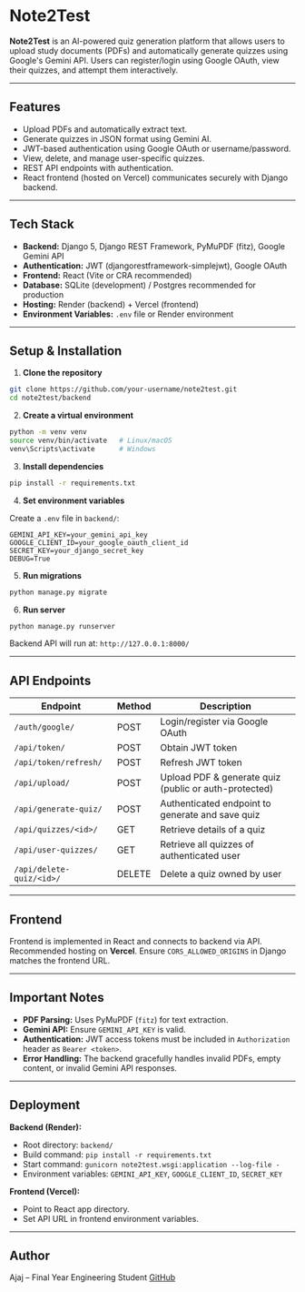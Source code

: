 # Note2Test

**Note2Test** is an AI-powered quiz generation platform that allows users to upload study documents (PDFs) and automatically generate quizzes using Google's Gemini API. Users can register/login using Google OAuth, view their quizzes, and attempt them interactively.

---

## Features

- Upload PDFs and automatically extract text.
- Generate quizzes in JSON format using Gemini AI.
- JWT-based authentication using Google OAuth or username/password.
- View, delete, and manage user-specific quizzes.
- REST API endpoints with authentication.
- React frontend (hosted on Vercel) communicates securely with Django backend.

---

## Tech Stack

- **Backend:** Django 5, Django REST Framework, PyMuPDF (fitz), Google Gemini API
- **Authentication:** JWT (djangorestframework-simplejwt), Google OAuth
- **Frontend:** React (Vite or CRA recommended)
- **Database:** SQLite (development) / Postgres recommended for production
- **Hosting:** Render (backend) + Vercel (frontend)
- **Environment Variables:** `.env` file or Render environment

---

## Setup & Installation

1. **Clone the repository**
```bash
git clone https://github.com/your-username/note2test.git
cd note2test/backend
````

2. **Create a virtual environment**

```bash
python -m venv venv
source venv/bin/activate   # Linux/macOS
venv\Scripts\activate      # Windows
```

3. **Install dependencies**

```bash
pip install -r requirements.txt
```

4. **Set environment variables**

Create a `.env` file in `backend/`:

```
GEMINI_API_KEY=your_gemini_api_key
GOOGLE_CLIENT_ID=your_google_oauth_client_id
SECRET_KEY=your_django_secret_key
DEBUG=True
```

5. **Run migrations**

```bash
python manage.py migrate
```

6. **Run server**

```bash
python manage.py runserver
```

Backend API will run at: `http://127.0.0.1:8000/`

---

## API Endpoints

| Endpoint                 | Method | Description                                           |
| ------------------------ | ------ | ----------------------------------------------------- |
| `/auth/google/`          | POST   | Login/register via Google OAuth                       |
| `/api/token/`            | POST   | Obtain JWT token                                      |
| `/api/token/refresh/`    | POST   | Refresh JWT token                                     |
| `/api/upload/`           | POST   | Upload PDF & generate quiz (public or auth-protected) |
| `/api/generate-quiz/`    | POST   | Authenticated endpoint to generate and save quiz      |
| `/api/quizzes/<id>/`     | GET    | Retrieve details of a quiz                            |
| `/api/user-quizzes/`     | GET    | Retrieve all quizzes of authenticated user            |
| `/api/delete-quiz/<id>/` | DELETE | Delete a quiz owned by user                           |

---

## Frontend

Frontend is implemented in React and connects to backend via API. Recommended hosting on **Vercel**. Ensure `CORS_ALLOWED_ORIGINS` in Django matches the frontend URL.

---

## Important Notes

* **PDF Parsing:** Uses PyMuPDF (`fitz`) for text extraction.
* **Gemini API:** Ensure `GEMINI_API_KEY` is valid.
* **Authentication:** JWT access tokens must be included in `Authorization` header as `Bearer <token>`.
* **Error Handling:** The backend gracefully handles invalid PDFs, empty content, or invalid Gemini API responses.

---

## Deployment

**Backend (Render):**

* Root directory: `backend/`
* Build command: `pip install -r requirements.txt`
* Start command: `gunicorn note2test.wsgi:application --log-file -`
* Environment variables: `GEMINI_API_KEY`, `GOOGLE_CLIENT_ID`, `SECRET_KEY`

**Frontend (Vercel):**

* Point to React app directory.
* Set API URL in frontend environment variables.

---

## Author

Ajaj – Final Year Engineering Student
[GitHub](https://github.com/ajaj123-debug)
```
